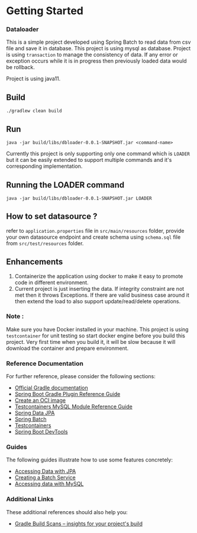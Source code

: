 # Getting Started

###  Dataloader
This is a simple project developed using Spring Batch to read data from csv file and save it in database.
This project is using mysql as database.  Project is using 	`transaction` to manage the consistency of data. If any error or exception occurs while it is in progress then previously loaded data would be rollback.

Project is using java11.

## Build 
`./gradlew clean build`

## Run
`java -jar build/libs/dbloader-0.0.1-SNAPSHOT.jar <command-name>`

Currently this project is only supporting only one command which is 	`LOADER` but it can be easily extended to support multiple commands and it's corresponding implementation.

## Running the LOADER command 
`java -jar build/libs/dbloader-0.0.1-SNAPSHOT.jar LOADER`

## How to set datasource ?
refer to `application.properties` file in `src/main/resources` folder, provide your own datasource endpoint and create schema using `schema.sql`  file from `src/test/resources` folder.


## Enhancements
1. Containerize the application using docker to make it easy to promote code in different environment.
2. Current project is just inserting the data. If integrity constraint are not met then it throws Exceptions. If there are valid business case around it then extend the load to also support update/read/delete operations.


### Note :
 Make sure you have Docker installed in your machine. This project is using `testcontainer` for unit testing so start docker engine before you build this project. Very first time when you build it, it will be slow because it will download the container and prepare environment.

### Reference Documentation
For further reference, please consider the following sections:

* [Official Gradle documentation](https://docs.gradle.org)
* [Spring Boot Gradle Plugin Reference Guide](https://docs.spring.io/spring-boot/docs/2.4.0/gradle-plugin/reference/html/)
* [Create an OCI image](https://docs.spring.io/spring-boot/docs/2.4.0/gradle-plugin/reference/html/#build-image)
* [Testcontainers MySQL Module Reference Guide](https://www.testcontainers.org/modules/databases/mysql/)
* [Spring Data JPA](https://docs.spring.io/spring-boot/docs/2.4.0/reference/htmlsingle/#boot-features-jpa-and-spring-data)
* [Spring Batch](https://docs.spring.io/spring-boot/docs/2.4.0/reference/htmlsingle/#howto-batch-applications)
* [Testcontainers](https://www.testcontainers.org/)
* [Spring Boot DevTools](https://docs.spring.io/spring-boot/docs/2.4.0/reference/htmlsingle/#using-boot-devtools)

### Guides
The following guides illustrate how to use some features concretely:

* [Accessing Data with JPA](https://spring.io/guides/gs/accessing-data-jpa/)
* [Creating a Batch Service](https://spring.io/guides/gs/batch-processing/)
* [Accessing data with MySQL](https://spring.io/guides/gs/accessing-data-mysql/)

### Additional Links
These additional references should also help you:

* [Gradle Build Scans – insights for your project's build](https://scans.gradle.com#gradle)